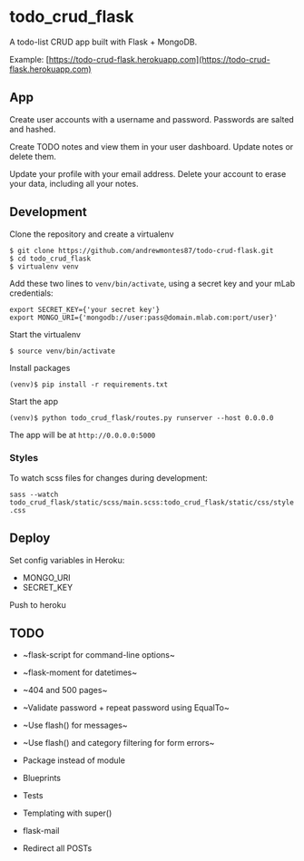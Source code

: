 # todo_crud_flask

A todo-list CRUD app built with Flask + MongoDB.

Example: [https://todo-crud-flask.herokuapp.com](https://todo-crud-flask.herokuapp.com)

## App

Create user accounts with a username and password. Passwords are salted and hashed.

Create TODO notes and view them in your user dashboard. Update notes or delete them.

Update your profile with your email address. Delete your account to erase your data, including all your notes.


## Development

Clone the repository and create a virtualenv

```
$ git clone https://github.com/andrewmontes87/todo-crud-flask.git
$ cd todo_crud_flask
$ virtualenv venv
```

Add these two lines to `venv/bin/activate`, using a secret key and your mLab credentials:

```
export SECRET_KEY={'your secret key'}
export MONGO_URI={'mongodb://user:pass@domain.mlab.com:port/user}'
```

Start the virtualenv

`$ source venv/bin/activate`

Install packages

`(venv)$ pip install -r requirements.txt`

Start the app

`(venv)$ python todo_crud_flask/routes.py runserver --host 0.0.0.0`

The app will be at `http://0.0.0.0:5000`



### Styles

To watch scss files for changes during development:

`sass --watch todo_crud_flask/static/scss/main.scss:todo_crud_flask/static/css/style.css`


## Deploy

Set config variables in Heroku:
- MONGO_URI
- SECRET_KEY

Push to heroku



## TODO

- ~flask-script for command-line options~
- ~flask-moment for datetimes~  
- ~404 and 500 pages~
- ~Validate password + repeat password using EqualTo~
- ~Use flash() for messages~
- ~Use flash() and category filtering for form errors~
- Package instead of module
- Blueprints
- Tests

- Templating with super()
- flask-mail
- Redirect all POSTs











